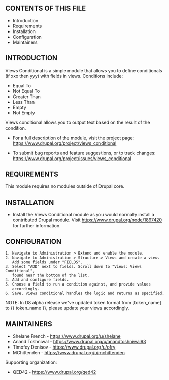 CONTENTS OF THIS FILE
---------------------

 * Introduction
 * Requirements
 * Installation
 * Configuration
 * Maintainers


INTRODUCTION
------------

Views Conditional is a simple module that allows you to define conditionals
(if xxx then yyy) with fields in views. Conditions include:

 * Equal To
 * Not Equal To
 * Greater Than
 * Less Than
 * Empty
 * Not Empty

Views conditional allows you to output text based on the result of the
condition.


 * For a full description of the module, visit the project page:
   https://www.drupal.org/project/views_conditional

 * To submit bug reports and feature suggestions, or to track changes:
   https://www.drupal.org/project/issues/views_conditional


REQUIREMENTS
------------

This module requires no modules outside of Drupal core.


INSTALLATION
------------

 * Install the Views Conditional module as you would normally install a
   contributed Drupal module. Visit https://www.drupal.org/node/1897420 for
   further information.


CONFIGURATION
-------------

    1. Navigate to Administration > Extend and enable the module.
    2. Navigate to Administration > Structure > Views and create a view.
       Add some fields under "FIELDS".
    3. Select "ADD" next to fields. Scroll down to "Views: Views Conditional",
       found near the bottom of the list.
    4. Add and configure fields.
    5. Choose a field to run a condition against, and provide values
       accordingly.
    6. Save, views conditional handles the logic and returns as specified.

NOTE: In D8 alpha release we've updated token format from [token_name] to
{{ token_name }}, please update your views accordingly.


MAINTAINERS
-----------

 * Shelane French - https://www.drupal.org/u/shelane
 * Anand Toshniwal - https://www.drupal.org/u/anandtoshniwal93
 * Timofey Denisov - https://www.drupal.org/u/ofry
 * MChittenden - https://www.drupal.org/u/mchittenden

Supporting organization:

 * QED42 - https://www.drupal.org/qed42

